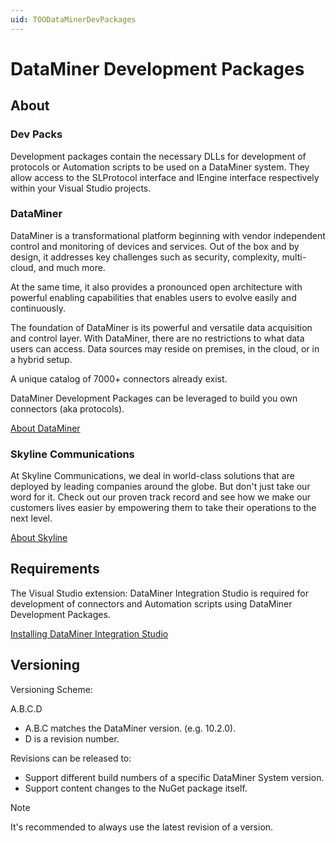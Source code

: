 ```yaml
---
uid: TOODataMinerDevPackages
---
```


# DataMiner Development Packages

## About

### Dev Packs

Development packages contain the necessary DLLs for development of protocols or Automation scripts to be used on a DataMiner system.
They allow access to the SLProtocol interface and IEngine interface respectively within your Visual Studio projects.

### DataMiner

DataMiner is a transformational platform beginning with vendor independent control and monitoring of devices and services.
Out of the box and by design, it addresses key challenges such as security, complexity, multi-cloud, and much more.

At the same time, it also provides a pronounced open architecture with powerful enabling capabilities that enables users to evolve easily and continuously.

The foundation of DataMiner is its powerful and versatile data acquisition and control layer. With DataMiner, there are no restrictions to what data users can access. Data sources may reside on premises, in the cloud, or in a hybrid setup.

A unique catalog of 7000+ connectors already exist.

DataMiner Development Packages can be leveraged to build you own connectors (aka protocols).

[About DataMiner](https://docs.dataminer.services/dataminer-overview/General%20Introduction/About_DataMiner/Overview_About_DataMiner.html)

### Skyline Communications

At Skyline Communications, we deal in world-class solutions that are deployed by leading companies around the globe. But don't just take our word for it. Check out our proven track record and see how we make our customers lives easier by empowering them to take their operations to the next level.

[About Skyline](https://skyline.be/skyline/about)

## Requirements

The Visual Studio extension: DataMiner Integration Studio is required for development of connectors and Automation scripts using DataMiner Development Packages.

[Installing DataMiner Integration Studio](https://docs.dataminer.services/user-guide/Advanced_Functionality/DIS/Installing_and_configuring/Installing_and_configuring_DataMiner_Integration_Studio.html)

## Versioning

Versioning Scheme:

A.B.C.D

* A.B.C matches the DataMiner version. (e.g. 10.2.0).
* D is a revision number.

Revisions can be released to:

* Support different build numbers of a specific DataMiner System version.
* Support content changes to the NuGet package itself.

> [!NOTE]
> It's recommended to always use the latest revision of a version.
